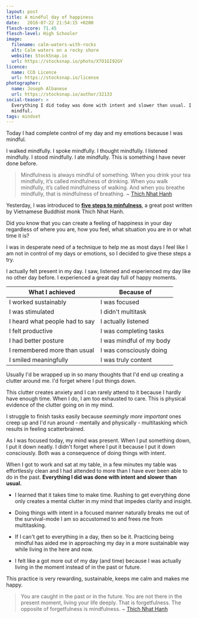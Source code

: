 ```yaml
---
layout: post
title: A mindful day of happiness
date:   2016-07-22 21:54:15 +0200
flesch-score: 71.45
flesch-level: High Schooler
image:
  filename: calm-waters-with-rocks
  alt: Calm waters on a rocky shore
  website: StockSnap.io
  url: https://stocksnap.io/photo/X7O1GI92GY
licence:
  name: CCO Licence
  url: https://stocksnap.io/license
photographer:
  name: Joseph Albanese
  url: https://stocksnap.io/author/32133
social-teaser: >
  Everything I did today was done with intent and slower than usual. I was
  mindful.
tags: mindset
---
```


Today I had complete control of my day and my emotions because I was mindful.

I walked mindfully. I spoke mindfully. I thought mindfully. I listened mindfully.
I stood mindfully. I ate mindfully. This is something I have never done before.

> Mindfulness is always mindful of something. When you drink your tea mindfully,
  it’s called mindfulness of drinking. When you walk mindfully, it’s called
  mindfulness of walking. And when you breathe mindfully, that is mindfulness
  of breathing. ~ [Thich Nhat Hanh](http://www.mindful.org/author/thich-nhat-hanh/)

Yesterday, I was introduced to
**[five steps to minfulness](http://www.mindful.org/five-steps-to-mindfulness/)**,
a great post written by Vietnamese Buddhist monk Thich Nhat Hanh.

Did you know that you can create a feeling of happiness in your day regardless
of where you are, how you feel, what situation you are in or what time it is?

I was in desperate need of a technique to help me as most days I feel like I
am not in control of my days or emotions, so I decided to give these steps a try.

I actually felt present in my day. I saw, listened and experienced my day like
no other day before. I experienced a great day full of happy moments.

| What I achieved                | Because of               |
|--------------------------------|--------------------------|
| I worked sustainably           | I was focused            |
| I was stimulated               | I didn't multitask       |
| I heard what people had to say | I actually listened      |
| I felt productive              | I was completing tasks   |
| I had better posture           | I was mindful of my body |
| I remembered more than usual   | I was consciously doing  |
| I smiled meaningfully          | I was truly content      |

Usually I'd be wrapped up in so many thoughts that I'd end up creating a clutter
around me. I'd forget where I put things down.

This clutter creates anxiety and I can rarely attend to it because I hardly
have enough time. When I do, I am too exhausted to care. This is physical
evidence of the clutter going on in my mind.

I struggle to finish tasks easily because *seemingly more important* ones
creep up and I'd run around - mentally and physically - multitasking which
results in feeling scatterbrained.

As I was focused today, my mind was present. When I put something down, I put
it down neatly. I didn't forget where I put it because I put it down
consciously. Both was a consequence of doing things with intent.

When I got to work and sat at my table, in a few minutes my table was
effortlessly clean and I had attended to more than I have ever been able to do
in the past. **Everything I did was done with intent and slower than usual.**

* I learned that it takes time to make time. Rushing to get everything done only
  creates a mental clutter in my mind that impedes clarity and insight.

* Doing things with intent in a focused manner naturally breaks me out of the
  survival-mode I am so accustomed to and frees me from multitasking.

* If I can't get to everything in a day, then so be it. Practicing being mindful
  has aided me in approaching my day in a more sustainable way while living in
  the here and now.

* I felt like a got more out of my day (and time) because I was actually living
  in the moment instead of in the past or future.

This practice is very rewarding, sustainable, keeps me calm and makes me happy.

> You are caught in the past or in the future. You are not there in the present
  moment, living your life deeply. That is forgetfulness. The opposite of
  forgetfulness is mindfulness. ~ [Thich Nhat Hanh](http://www.mindful.org/author/thich-nhat-hanh/)
